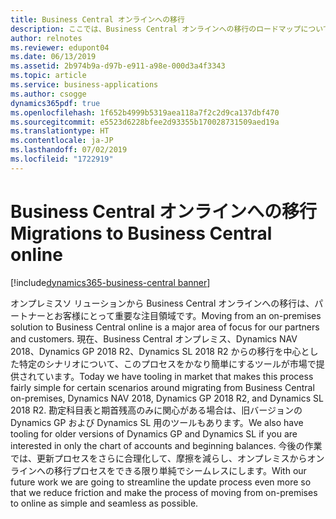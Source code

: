 ```yaml
---
title: Business Central オンラインへの移行
description: ここでは、Business Central オンラインへの移行のロードマップについて詳しく説明します。
author: relnotes
ms.reviewer: edupont04
ms.date: 06/13/2019
ms.assetid: 2b974b9a-d97b-e911-a98e-000d3a4f3343
ms.topic: article
ms.service: business-applications
ms.author: csogge
dynamics365pdf: true
ms.openlocfilehash: 1f652b4999b5319aea118a7f2c2d9ca137dbf470
ms.sourcegitcommit: e5523d6228bfee2d93355b170028731509aed19a
ms.translationtype: HT
ms.contentlocale: ja-JP
ms.lasthandoff: 07/02/2019
ms.locfileid: "1722919"
---
```

# <a name="migrations-to-business-central-online"></a><span data-ttu-id="8cbfa-103">Business Central オンラインへの移行</span><span class="sxs-lookup"><span data-stu-id="8cbfa-103">Migrations to Business Central online</span></span>

[!include[dynamics365-business-central banner](../includes/dynamics365-business-central.md)]

<span data-ttu-id="8cbfa-104">オンプレミスソ リューションから Business Central オンラインへの移行は、パートナーとお客様にとって重要な注目領域です。</span><span class="sxs-lookup"><span data-stu-id="8cbfa-104">Moving from an on-premises solution to Business Central online is a major area of focus for our partners and customers.</span></span> <span data-ttu-id="8cbfa-105">現在、Business Central オンプレミス、Dynamics NAV 2018、Dynamics GP 2018 R2、Dynamics SL 2018 R2 からの移行を中心とした特定のシナリオについて、このプロセスをかなり簡単にするツールが市場で提供されています。</span><span class="sxs-lookup"><span data-stu-id="8cbfa-105">Today we have tooling in market that makes this process fairly simple for certain scenarios around migrating from Business Central on-premises, Dynamics NAV 2018, Dynamics GP 2018 R2, and Dynamics SL 2018 R2.</span></span> <span data-ttu-id="8cbfa-106">勘定科目表と期首残高のみに関心がある場合は、旧バージョンの Dynamics GP および Dynamics SL 用のツールもあります。</span><span class="sxs-lookup"><span data-stu-id="8cbfa-106">We also have tooling for older versions of Dynamics GP and Dynamics SL if you are interested in only the chart of accounts and beginning balances.</span></span> <span data-ttu-id="8cbfa-107">今後の作業では、更新プロセスをさらに合理化して、摩擦を減らし、オンプレミスからオンラインへの移行プロセスをできる限り単純でシームレスにします。</span><span class="sxs-lookup"><span data-stu-id="8cbfa-107">With our future work we are going to streamline the update process even more so that we reduce friction and make the process of moving from on-premises to online as simple and seamless as possible.</span></span>
